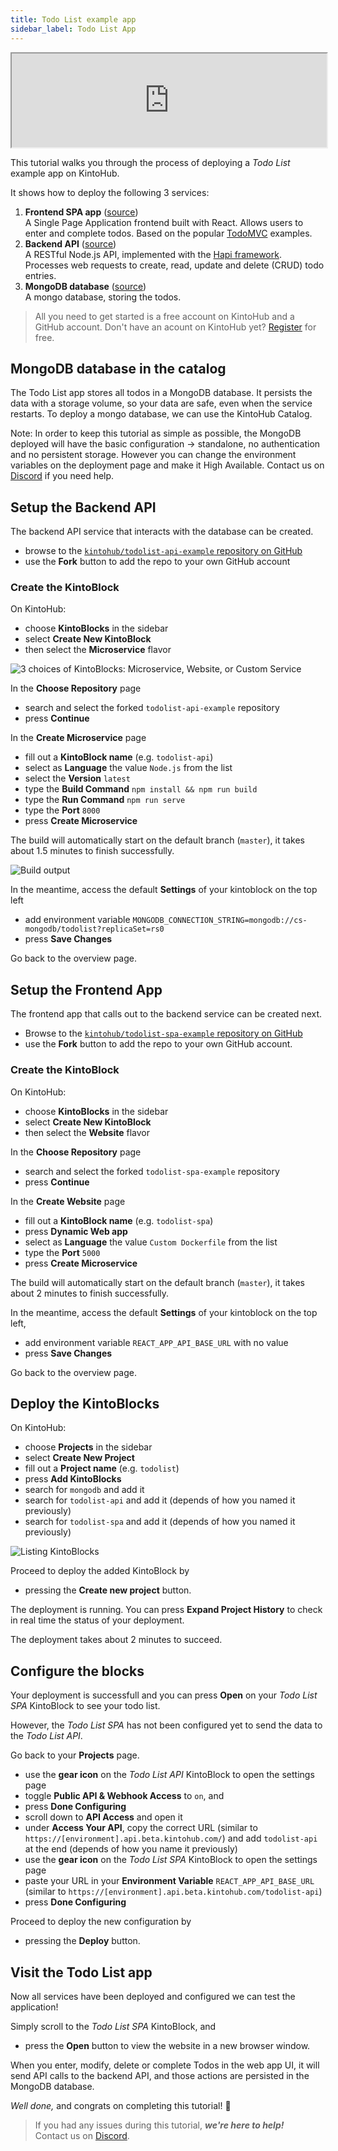 ```yaml
---
title: Todo List example app
sidebar_label: Todo List App
---
```


<div class="iframe-container">
  <iframe width="100%"
  src="https://www.youtube.com/embed/7gzeeIicRwQ" allowfullscreen>
  </iframe>
</div>

This tutorial walks you through the process of deploying a _Todo List_ example app on KintoHub.

It shows how to deploy the following 3 services:

 1. __Frontend SPA app__ ([source](https://github.com/kintohub/todolist-spa-example))  
    A Single Page Application frontend built with React. Allows users to enter and complete todos. Based on the popular [TodoMVC](http://todomvc.com) examples.
 2. __Backend API__ ([source](https://github.com/kintohub/todolist-api-example))  
    A RESTful Node.js API, implemented with the [Hapi framework](https://hapijs.com). Processes web requests to create, read, update and delete (CRUD) todo entries.
 3. __MongoDB database__ ([source](https://github.com/kintohub/kinto-catalog/tree/master/mongodb))  
    A mongo database, storing the todos.

> All you need to get started is a free account on KintoHub and a GitHub account. Don't have an acount on KintoHub yet? [Register](https://beta.kintohub.com/sign-up) for free.

## MongoDB database in the catalog

The Todo List app stores all todos in a MongoDB database. It persists the data with a storage volume, so your data are safe, even when the service restarts. To deploy a mongo database, we can use the KintoHub Catalog.

Note: In order to keep this tutorial as simple as possible, the MongoDB deployed will have the basic configuration -> standalone, no authentication and no persistent storage. However you can change the environment variables on the deployment page and make it High Available. Contact us on [Discord](https://discordapp.com/invite/QVgqWuw) if you need help.

## Setup the Backend API

The backend API service that interacts with the database can be created.

 - browse to the [`kintohub/todolist-api-example` repository on GitHub](https://github.com/kintohub/todolist-api-example)
 - use the __Fork__ button to add the repo to your own GitHub account

### Create the KintoBlock

On KintoHub:
 - choose __KintoBlocks__ in the sidebar
 - select __Create New KintoBlock__
 - then select the __Microservice__ flavor

![3 choices of KintoBlocks: Microservice, Website, or Custom Service](assets/examples/todo-list/kintoblock-select-flavor.png)

In the __Choose Repository__ page
 - search and select the forked `todolist-api-example` repository
 - press __Continue__
  
In the __Create Microservice__ page
 - fill out a __KintoBlock name__ (e.g. `todolist-api`)
 - select as __Language__ the value `Node.js` from the list
 - select the __Version__ `latest`
 - type the __Build Command__ `npm install && npm run build`
 - type the __Run Command__ `npm run serve`
 - type the __Port__ `8000`
 - press __Create Microservice__

The build will automatically start on the default branch (`master`), it takes about 1.5 minutes to finish successfully.

![Build output](assets/examples/todo-list/kintoblock-api-built.png)

In the meantime, access the default __Settings__ of your kintoblock on the top left
  - add environment variable `MONGODB_CONNECTION_STRING=mongodb://cs-mongodb/todolist?replicaSet=rs0`
  - press __Save Changes__

Go back to the overview page.

## Setup the Frontend App

The frontend app that calls out to the backend service can be created next.

 - Browse to the [`kintohub/todolist-spa-example` repository on GitHub](https://github.com/kintohub/todolist-spa-example)
 - use the __Fork__ button to add the repo to your own GitHub account.

### Create the KintoBlock

On KintoHub:
 - choose __KintoBlocks__ in the sidebar
 - select __Create New KintoBlock__
 - then select the __Website__ flavor

In the __Choose Repository__ page
 - search and select the forked `todolist-spa-example` repository
 - press __Continue__
  
In the __Create Website__ page
 - fill out a __KintoBlock name__ (e.g. `todolist-spa`)
 - press __Dynamic Web app__
 - select as __Language__ the value `Custom Dockerfile` from the list
 - type the __Port__ `5000`
 - press __Create Microservice__

The build will automatically start on the default branch (`master`), it takes about 2 minutes to finish successfully.

In the meantime, access the default __Settings__ of your kintoblock on the top left,
  - add environment variable `REACT_APP_API_BASE_URL` with no value
  - press __Save Changes__

Go back to the overview page.

## Deploy the KintoBlocks

On KintoHub:
 - choose __Projects__ in the sidebar
 - select __Create New Project__
 - fill out a __Project name__ (e.g. `todolist`)
 - press __Add KintoBlocks__
 - search for `mongodb` and add it
 - search for `todolist-api` and add it (depends of how you named it previously)
 - search for `todolist-spa` and add it (depends of how you named it previously)

![Listing KintoBlocks](assets/examples/todo-list/deployment-kintoblocks.png)

Proceed to deploy the added KintoBlock by
 - pressing the __Create new project__ button.

The deployment is running.
You can press __Expand Project History__ to check in real time the status of your deployment.

The deployment takes about 2 minutes to succeed.

## Configure the blocks

Your deployment is successfull and you can press __Open__ on your _Todo List SPA_ KintoBlock to see your todo list.

However, the _Todo List SPA_ has not been configured yet to send the data to the _Todo List API_.

Go back to your __Projects__ page.
 - use the __gear icon__ on the _Todo List API_ KintoBlock to open the settings page
 - toggle __Public API & Webhook Access__ to `on`, and
 - press __Done Configuring__
 - scroll down to __API Access__ and open it
 - under __Access Your API__, copy the correct URL (similar to `https://[environment].api.beta.kintohub.com/`) and add `todolist-api` at the end (depends of how you name it previously)
 - use the __gear icon__ on the _Todo List SPA_ KintoBlock to open the settings page
 - paste your URL in your __Environment Variable__ `REACT_APP_API_BASE_URL` (similar to `https://[environment].api.beta.kintohub.com/todolist-api`)
 - press __Done Configuring__

Proceed to deploy the new configuration by
 - pressing the __Deploy__ button.

## Visit the Todo List app

Now all services have been deployed and configured we can test the application!

Simply scroll to the _Todo List SPA_ KintoBlock, and
 - press the __Open__ button to view the website in a new browser window.

When you enter, modify, delete or complete Todos in the web app UI, it will send API calls to the backend API, and those actions are persisted in the MongoDB database.

_Well done,_ and congrats on completing this tutorial! 🎉

> If you had any issues during this tutorial, *__we're here to help!__*  
Contact us on [Discord](https://discordapp.com/invite/QVgqWuw).